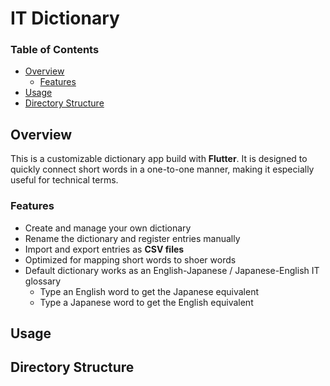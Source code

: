 <!-- omit in toc -->
# IT Dictionary

<!-- omit in toc -->
### Table of Contents

- [Overview](#overview)
  - [Features](#features)
- [Usage](#usage)
- [Directory Structure](#directory-structure)

## Overview

This is a customizable dictionary app build with **Flutter**.
It is designed to quickly connect short words in a one-to-one manner, making it especially useful for technical terms.

### Features

- Create and manage your own dictionary
- Rename the dictionary and register entries manually
- Import and export entries as **CSV files**
- Optimized for mapping short words to shoer words
- Default dictionary works as an English-Japanese / Japanese-English IT glossary
  - Type an English word to get the Japanese equivalent
  - Type a Japanese word to get the English equivalent

## Usage

## Directory Structure

